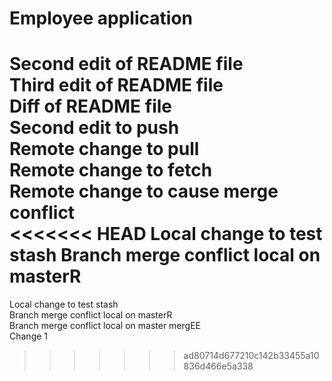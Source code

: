 # Employee application

Second edit of README file    
Third edit of README file    
Diff of README file    
Second edit to push    
Remote change to pull    
Remote change to fetch    
Remote change to cause merge conflict    
<<<<<<< HEAD
Local change to test stash
Branch merge conflict local on masterR
=======
Local change to test stash     
Branch merge conflict local on masterR     
Branch merge conflict local on master mergEE     
Change 1    
>>>>>>> ad80714d677210c142b33455a10836d466e5a338
